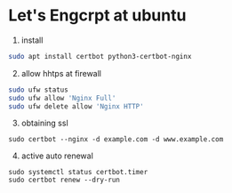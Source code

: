 # Let's Engcrpt at ubuntu

1. install 

```bash
sudo apt install certbot python3-certbot-nginx
```

2. allow hhtps at firewall
```bash
sudo ufw status
sudo ufw allow 'Nginx Full'
sudo ufw delete allow 'Nginx HTTP'
```

3. obtaining ssl

```
sudo certbot --nginx -d example.com -d www.example.com
```

4. active auto renewal

```
sudo systemctl status certbot.timer
sudo certbot renew --dry-run
```